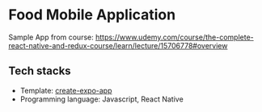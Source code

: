 # Food Mobile Application

Sample App from course: https://www.udemy.com/course/the-complete-react-native-and-redux-course/learn/lecture/15706778#overview

## Tech stacks
- Template: [create-expo-app](https://docs.expo.dev/)
- Programming language: Javascript, React Native

